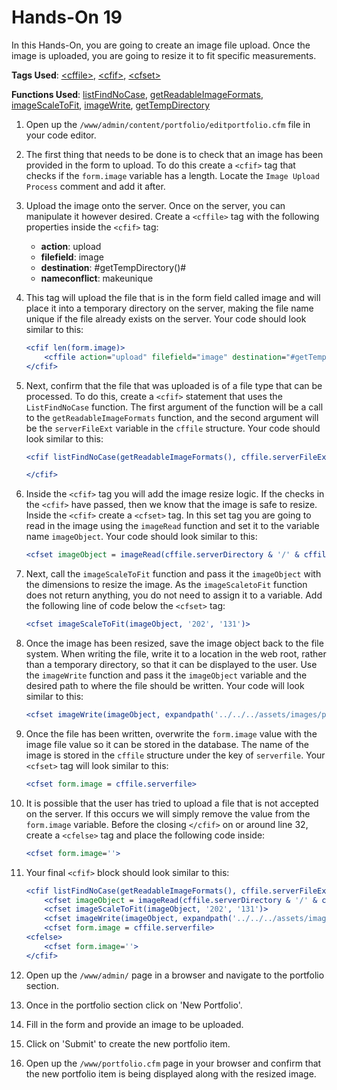 # Hands-On 19

In this Hands-On, you are going to create an image file upload. Once the image is uploaded, you are going to resize it to fit specific measurements.

**Tags Used**: [\<cffile>](https://helpx.adobe.com/coldfusion/cfml-reference/coldfusion-tags/tags-f/cffile.html), [\<cfif>](https://helpx.adobe.com/coldfusion/cfml-reference/coldfusion-tags/tags-i/cfif.html), [\<cfset>](https://helpx.adobe.com/coldfusion/cfml-reference/coldfusion-tags/tags-r-s/cfset.html)

**Functions Used**: [listFindNoCase](https://helpx.adobe.com/coldfusion/cfml-reference/coldfusion-functions/functions-l/listfindnocase.html), [getReadableImageFormats](https://helpx.adobe.com/coldfusion/cfml-reference/coldfusion-functions/functions-e-g/getreadableimageformats.html), [imageScaleToFit](https://helpx.adobe.com/coldfusion/cfml-reference/coldfusion-functions/functions-h-im/imagescaletofit.html), [imageWrite](https://helpx.adobe.com/coldfusion/cfml-reference/coldfusion-functions/functions-h-im/imagewrite.html), [getTempDirectory](https://helpx.adobe.com/coldfusion/cfml-reference/coldfusion-functions/functions-e-g/gettempdirectory.html)

1. Open up the `/www/admin/content/portfolio/editportfolio.cfm` file in your code editor.
1. The first thing that needs to be done is to check that an image has been provided in the form to upload. To do this create a `<cfif>` tag that checks if the `form.image` variable has a length. Locate the `Image Upload Process` comment and add it after.
1. Upload the image onto the server. Once on the server, you can manipulate it however desired. Create a `<cffile>` tag with the following properties inside the `<cfif>` tag:
    * **action**: upload
    * **filefield**: image
    * **destination**: #getTempDirectory()#
    * **nameconflict**: makeunique
1. This tag will upload the file that is in the form field called image and will place it into a temporary directory on the server, making the file name unique if the file already exists on the server. Your code should look similar to this:

    ```cfml
    <cfif len(form.image)>
        <cffile action="upload" filefield="image" destination="#getTempDirectory()#" nameconflict="makeunique">
    </cfif>
    ```

1. Next, confirm that the file that was uploaded is of a file type that can be processed. To do this, create a `<cfif>` statement that uses the `ListFindNoCase` function. The first argument of the function will be a call to the `getReadableImageFormats` function, and the second argument will be the `serverFileExt` variable in the `cffile` structure. Your code should look similar to this:

    ```cfml
    <cfif listFindNoCase(getReadableImageFormats(), cffile.serverFileExt)>

    </cfif>
    ```

1. Inside the `<cfif>` tag you will add the image resize logic. If the checks in the `<cfif>` have passed, then we know that the image is safe to resize. Inside the `<cfif>` create a `<cfset>` tag. In this set tag you are going to read in the image using the `imageRead` function and set it to the variable name `imageObject`. Your code should look similar to this:

    ```cfml
    <cfset imageObject = imageRead(cffile.serverDirectory & '/' & cffile.serverfile)>
    ```

1. Next, call the `imageScaleToFit` function and pass it the `imageObject` with the dimensions to resize the image. As the `imageScaletoFit` function does not return anything, you do not need to assign it to a variable. Add the following line of code below the `<cfset>` tag:

    ```cfml
    <cfset imageScaleToFit(imageObject, '202', '131')>
    ```

1. Once the image has been resized, save the image object back to the file system. When writing the file, write it to a location in the web root, rather than a temporary directory, so that it can be displayed to the user. Use the `imageWrite` function and pass it the `imageObject` variable and the desired path to where the file should be written. Your code will look similar to this:

    ```cfml
    <cfset imageWrite(imageObject, expandpath('../../../assets/images/portfolio/#cffile.serverfile#'))>
    ```

1. Once the file has been written, overwrite the `form.image` value with the image file value so it can be stored in the database. The name of the image is stored in the `cffile` structure under the key of `serverfile`. Your `<cfset>` tag will look similar to this:

    ```cfml
    <cfset form.image = cffile.serverfile>
    ```

1. It is possible that the user has tried to upload a file that is not accepted on the server. If this occurs we will simply remove the value from the `form.image` variable. Before the closing `</cfif>` on or around line 32, create a `<cfelse>` tag and place the following code inside:

    ```cfml
    <cfset form.image=''>
    ```

1. Your final `<cfif>` block should look similar to this:

    ```cfml
    <cfif listFindNoCase(getReadableImageFormats(), cffile.serverFileExt)>
        <cfset imageObject = imageRead(cffile.serverDirectory & '/' & cffile.serverfile)>
        <cfset imageScaleToFit(imageObject, '202', '131')>
        <cfset imageWrite(imageObject, expandpath('../../../assets/images/portfolio/#cffile.serverfile#'))>
        <cfset form.image = cffile.serverfile>
    <cfelse>
        <cfset form.image=''>
    </cfif>
    ```

1. Open up the `/www/admin/` page in a browser and navigate to the portfolio section.
1. Once in the portfolio section click on 'New Portfolio'.
1. Fill in the form and provide an image to be uploaded.
1. Click on 'Submit' to create the new portfolio item.
1. Open up the `/www/portfolio.cfm` page in your browser and confirm that the new portfolio item is being displayed along with the resized image.